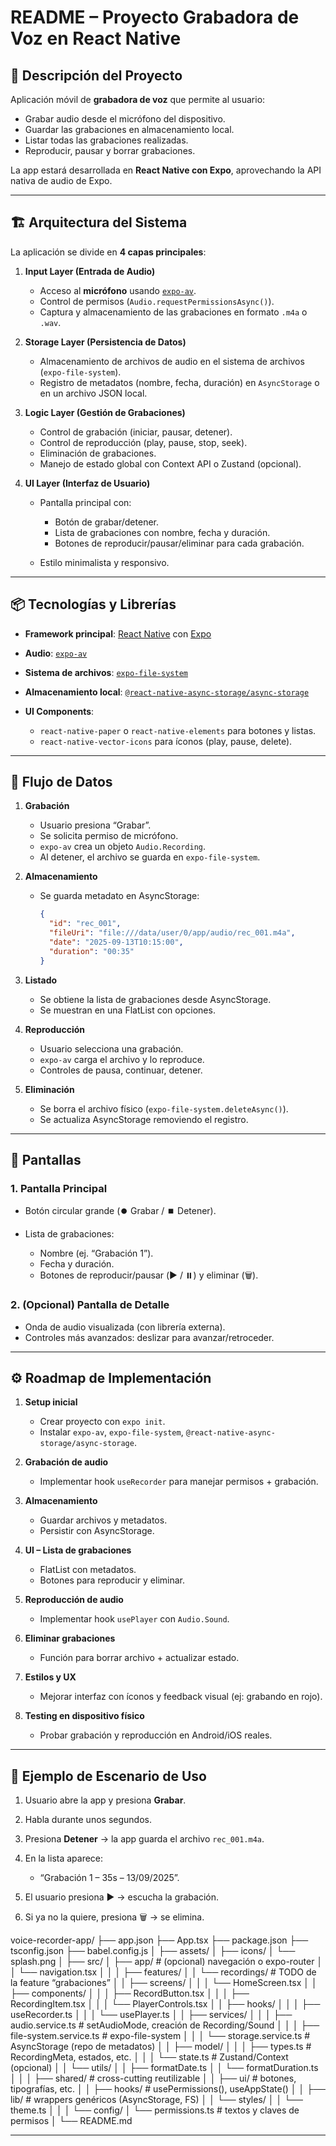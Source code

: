 # README – Proyecto **Grabadora de Voz en React Native**

## 🎯 Descripción del Proyecto

Aplicación móvil de **grabadora de voz** que permite al usuario:

* Grabar audio desde el micrófono del dispositivo.
* Guardar las grabaciones en almacenamiento local.
* Listar todas las grabaciones realizadas.
* Reproducir, pausar y borrar grabaciones.

La app estará desarrollada en **React Native con Expo**, aprovechando la API nativa de audio de Expo.

---

## 🏗️ Arquitectura del Sistema

La aplicación se divide en **4 capas principales**:

1. **Input Layer (Entrada de Audio)**

   * Acceso al **micrófono** usando [`expo-av`](https://docs.expo.dev/versions/latest/sdk/av/).
   * Control de permisos (`Audio.requestPermissionsAsync()`).
   * Captura y almacenamiento de las grabaciones en formato `.m4a` o `.wav`.

2. **Storage Layer (Persistencia de Datos)**

   * Almacenamiento de archivos de audio en el sistema de archivos (`expo-file-system`).
   * Registro de metadatos (nombre, fecha, duración) en `AsyncStorage` o en un archivo JSON local.

3. **Logic Layer (Gestión de Grabaciones)**

   * Control de grabación (iniciar, pausar, detener).
   * Control de reproducción (play, pause, stop, seek).
   * Eliminación de grabaciones.
   * Manejo de estado global con Context API o Zustand (opcional).

4. **UI Layer (Interfaz de Usuario)**

   * Pantalla principal con:

     * Botón de grabar/detener.
     * Lista de grabaciones con nombre, fecha y duración.
     * Botones de reproducir/pausar/eliminar para cada grabación.
   * Estilo minimalista y responsivo.

---

## 📦 Tecnologías y Librerías

* **Framework principal**: [React Native](https://reactnative.dev/) con [Expo](https://expo.dev/)
* **Audio**: [`expo-av`](https://docs.expo.dev/versions/latest/sdk/av/)
* **Sistema de archivos**: [`expo-file-system`](https://docs.expo.dev/versions/latest/sdk/filesystem/)
* **Almacenamiento local**: [`@react-native-async-storage/async-storage`](https://react-native-async-storage.github.io/async-storage/)
* **UI Components**:

  * `react-native-paper` o `react-native-elements` para botones y listas.
  * `react-native-vector-icons` para íconos (play, pause, delete).

---

## 🔄 Flujo de Datos

1. **Grabación**

   * Usuario presiona “Grabar”.
   * Se solicita permiso de micrófono.
   * `expo-av` crea un objeto `Audio.Recording`.
   * Al detener, el archivo se guarda en `expo-file-system`.

2. **Almacenamiento**

   * Se guarda metadato en AsyncStorage:

     ```json
     {
       "id": "rec_001",
       "fileUri": "file:///data/user/0/app/audio/rec_001.m4a",
       "date": "2025-09-13T10:15:00",
       "duration": "00:35"
     }
     ```

3. **Listado**

   * Se obtiene la lista de grabaciones desde AsyncStorage.
   * Se muestran en una FlatList con opciones.

4. **Reproducción**

   * Usuario selecciona una grabación.
   * `expo-av` carga el archivo y lo reproduce.
   * Controles de pausa, continuar, detener.

5. **Eliminación**

   * Se borra el archivo físico (`expo-file-system.deleteAsync()`).
   * Se actualiza AsyncStorage removiendo el registro.

---

## 📱 Pantallas

### 1. Pantalla Principal

* Botón circular grande (⏺️ Grabar / ⏹️ Detener).
* Lista de grabaciones:

  * Nombre (ej. “Grabación 1”).
  * Fecha y duración.
  * Botones de reproducir/pausar (▶️ / ⏸️) y eliminar (🗑️).

### 2. (Opcional) Pantalla de Detalle

* Onda de audio visualizada (con librería externa).
* Controles más avanzados: deslizar para avanzar/retroceder.

---

## ⚙️ Roadmap de Implementación

1. **Setup inicial**

   * Crear proyecto con `expo init`.
   * Instalar `expo-av`, `expo-file-system`, `@react-native-async-storage/async-storage`.

2. **Grabación de audio**

   * Implementar hook `useRecorder` para manejar permisos + grabación.

3. **Almacenamiento**

   * Guardar archivos y metadatos.
   * Persistir con AsyncStorage.

4. **UI – Lista de grabaciones**

   * FlatList con metadatos.
   * Botones para reproducir y eliminar.

5. **Reproducción de audio**

   * Implementar hook `usePlayer` con `Audio.Sound`.

6. **Eliminar grabaciones**

   * Función para borrar archivo + actualizar estado.

7. **Estilos y UX**

   * Mejorar interfaz con íconos y feedback visual (ej: grabando en rojo).

8. **Testing en dispositivo físico**

   * Probar grabación y reproducción en Android/iOS reales.

---

## 🎯 Ejemplo de Escenario de Uso

1. Usuario abre la app y presiona **Grabar**.
2. Habla durante unos segundos.
3. Presiona **Detener** → la app guarda el archivo `rec_001.m4a`.
4. En la lista aparece:

   * “Grabación 1 – 35s – 13/09/2025”.
5. El usuario presiona ▶️ → escucha la grabación.
6. Si ya no la quiere, presiona 🗑️ → se elimina.





voice-recorder-app/
├── app.json
├── App.tsx
├── package.json
├── tsconfig.json
├── babel.config.js
│
├── assets/
│   ├── icons/
│   └── splash.png
│
├── src/
│   ├── app/                    # (opcional) navegación o expo-router
│   │   └── navigation.tsx
│   │
│   ├── features/
│   │   └── recordings/         # TODO de la feature “grabaciones”
│   │       ├── screens/
│   │       │   └── HomeScreen.tsx
│   │       ├── components/
│   │       │   ├── RecordButton.tsx
│   │       │   ├── RecordingItem.tsx
│   │       │   └── PlayerControls.tsx
│   │       ├── hooks/
│   │       │   ├── useRecorder.ts
│   │       │   └── usePlayer.ts
│   │       ├── services/
│   │       │   ├── audio.service.ts        # setAudioMode, creación de Recording/Sound
│   │       │   ├── file-system.service.ts  # expo-file-system
│   │       │   └── storage.service.ts      # AsyncStorage (repo de metadatos)
│   │       ├── model/
│   │       │   ├── types.ts                # RecordingMeta, estados, etc.
│   │       │   └── state.ts                # Zustand/Context (opcional)
│   │       └── utils/
│   │           ├── formatDate.ts
│   │           └── formatDuration.ts
│   │
│   ├── shared/                 # cross-cutting reutilizable
│   │   ├── ui/                 # botones, tipografías, etc.
│   │   ├── hooks/              # usePermissions(), useAppState()
│   │   ├── lib/                # wrappers genéricos (AsyncStorage, FS)
│   │   └── styles/
│   │       └── theme.ts
│   │
│   └── config/
│       └── permissions.ts      # textos y claves de permisos
│
└── README.md

---